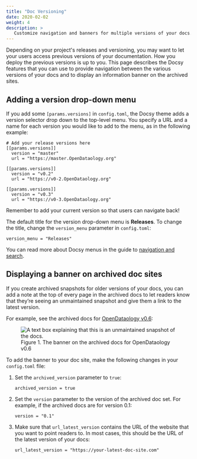 ```yaml
---
title: "Doc Versioning"
date: 2020-02-02
weight: 4
description: >
   Customize navigation and banners for multiple versions of your docs.
---
```


Depending on your project's releases and versioning, you may want to let your
users access previous versions of your documentation. How you deploy the
previous versions is up to you. This page describes the Docsy features that you
can use to provide navigation between the various versions of your docs and
to display an information banner on the archived sites.

## Adding a version drop-down menu

If you add some `[params.versions]` in `config.toml`, the Docsy theme adds a 
version selector drop down to the top-level menu. You specify a URL and a name 
for each version you would like to add to the menu, as in the following example:

```
# Add your release versions here
[[params.versions]]
  version = "master"
  url = "https://master.OpenDataology.org"

[[params.versions]]
  version = "v0.2"
  url = "https://v0-2.OpenDataology.org"

[[params.versions]]
  version = "v0.3"
  url = "https://v0-3.OpenDataology.org"
```

Remember to add your current version so that users can navigate back!

The default title for the version drop-down menu is **Releases**. To change the
title, change the `version_menu` parameter in `config.toml`:

```
version_menu = "Releases"
```

You can read more about Docsy menus in the guide to
[navigation and search](/docs/adding-content/navigation/).

## Displaying a banner on archived doc sites

If you create archived snapshots for older versions of your docs, you can add a 
note at the top of every page in the archived docs to let readers know that
they’re seeing an unmaintained snapshot and give them a link to the latest 
version.

For example, see the archived docs for 
[OpenDataology v0.6](https://v0-6.OpenDataology.org/docs/):

<figure>
  <img src="/images/version-banner.png"
       alt="A text box explaining that this is an unmaintained snapshot of the docs."
       class="mt-3 mb-3 border border-info rounded" />
  <figcaption>Figure 1. The banner on the archived docs for OpenDataology v0.6
  </figcaption>
</figure>

To add the banner to your doc site, make the following changes in your
`config.toml` file:

1. Set the `archived_version` parameter to `true`:

    ```
    archived_version = true
    ```

1. Set the `version` parameter to the version of the archived doc set. For
  example, if the archived docs are for version 0.1:

    ```
    version = "0.1"
    ```

1. Make sure that `url_latest_version` contains the URL of the website that you
  want to point readers to. In most cases, this should be the URL of the latest 
  version of your docs:

    ```
    url_latest_version = "https://your-latest-doc-site.com"
    ```
